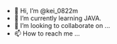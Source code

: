 - 👋 Hi, I’m @kei_0822m
- 🌱 I’m currently learning JAVA. 
- 💞️ I’m looking to collaborate on ...
- 📫 How to reach me ...

<!---
msang208/msang208 is a ✨ special ✨ repository because its `README.md` (this file) appears on your GitHub profile.
You can click the Preview link to take a look at your changes.
--->
